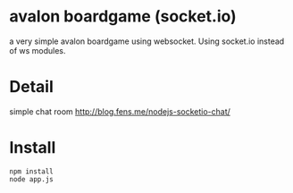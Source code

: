 avalon boardgame (socket.io)
===============

a very simple avalon boardgame using websocket. Using socket.io instead of ws modules.

Detail
==================

simple chat room
http://blog.fens.me/nodejs-socketio-chat/

Install
==================

```{bash}
npm install
node app.js
```


